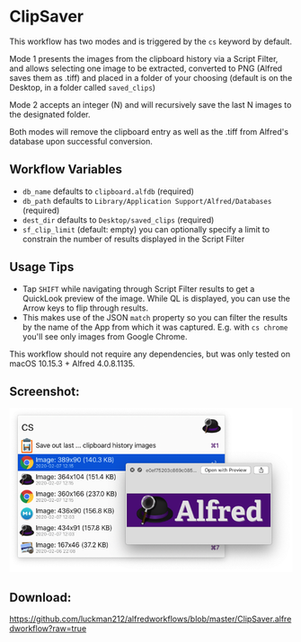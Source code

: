 # ClipSaver 

This workflow has two modes and is triggered by the `cs` keyword by default.

Mode 1 presents the images from the clipboard history via a Script Filter, and allows selecting one image to be extracted, converted to PNG (Alfred saves them as .tiff) and placed in a folder of your choosing (default is on the Desktop, in a folder called `saved_clips`)

Mode 2 accepts an integer (N) and will recursively save the last N images to the designated folder.

Both modes will remove the clipboard entry as well as the .tiff from Alfred's database upon successful conversion.

## Workflow Variables

- `db_name` defaults to `clipboard.alfdb` (required)
- `db_path` defaults to `Library/Application Support/Alfred/Databases` (required)
- `dest_dir` defaults to `Desktop/saved_clips` (required)
- `sf_clip_limit` (default: empty) you can optionally specify a limit to constrain the number of results displayed in the Script Filter

## Usage Tips

- Tap `SHIFT` while navigating through Script Filter results to get a QuickLook preview of the image. While QL is displayed, you can use the Arrow keys to flip through results.
- This makes use of the JSON `match` property so you can filter the results by the name of the App from which it was captured. E.g. with `cs chrome` you'll see only images from Google Chrome.

This workflow should not require any dependencies, but was only tested on macOS 10.15.3 + Alfred 4.0.8.1135.

## Screenshot:
![screenshot](clipsaver.png)

## Download:
https://github.com/luckman212/alfredworkflows/blob/master/ClipSaver.alfredworkflow?raw=true
